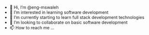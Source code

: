 - 👋 Hi, I’m @eng-mswaleh
- 👀 I’m interested in learning software development
- 🌱 I’m currently starting to learn full stack development technologies
- 💞️ I’m looking to collaborate on basic software development
- 📫 How to reach me ...

<!---
eng-mswaleh/eng-mswaleh is a ✨ special ✨ repository because its `README.md` (this file) appears on your GitHub profile.
You can click the Preview link to take a look at your changes.
--->
